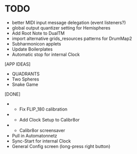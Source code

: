 TODO
===

* better MIDI input message delegation (event listeners?)
* global output quantizer setting for Hemispheres
* Add Root Note to DualTM
* import alternative grids_resources patterns for DrumMap2
* Subharmonicon applets
* Update Boilerplates
* Automatic stop for internal Clock

[APP IDEAS]
* QUADRANTS
* Two Spheres
* Snake Game

[DONE]
* - Fix FLIP_180 calibration
* - Add Clock Setup to Calibr8or
* - Calibr8or screensaver
* Pull in Automatonnetz
* Sync-Start for internal Clock
* General Config screen (long-press right button)
